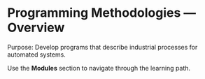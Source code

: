 # Programming Methodologies — Overview


Purpose: Develop programs that describe industrial processes for automated systems.


Use the **Modules** section to navigate through the learning path.